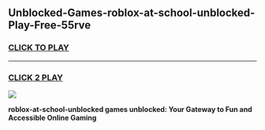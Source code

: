 
## Unblocked-Games-roblox-at-school-unblocked-Play-Free-55rve
<h3>
<a href="https://premium76.site?title=roblox-at-school-unblocked&ref=21A">CLICK TO PLAY</a></h3>
<hr>

<h3>
<a href="https://premium76.site?title=roblox-at-school-unblocked&ref=21A">CLICK 2 PLAY</a>
  
</h3>

<a href="https://premium76.site?title=roblox-at-school-unblocked&ref=21A"><img src="https://clearcache.store/games.png"></a>


**roblox-at-school-unblocked games unblocked: Your Gateway to Fun and Accessible Online Gaming**
